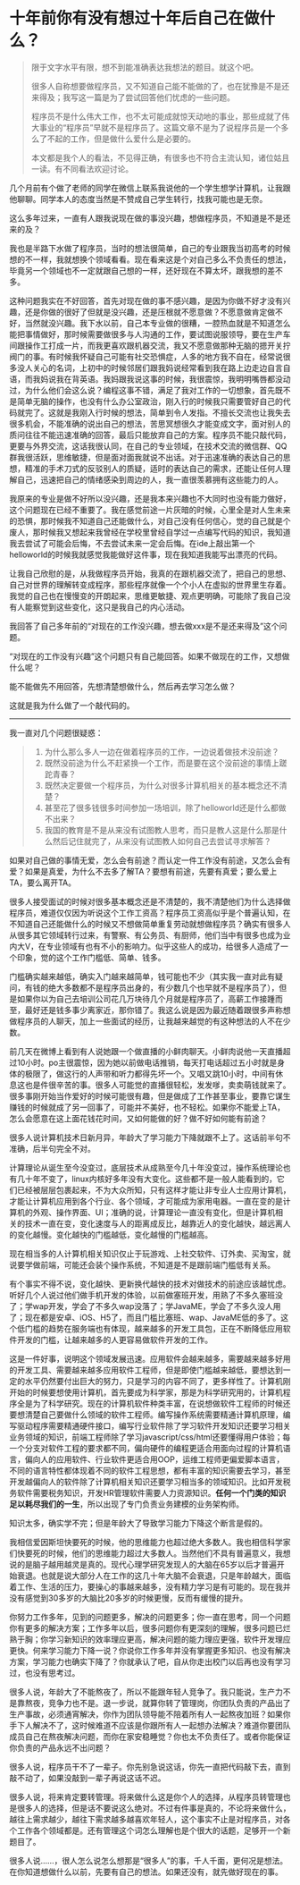 # 十年前你有没有想过十年后自己在做什么？

> 限于文字水平有限，想不到能准确表达我想法的题目。就这个吧。
>
> 很多人自称想要做程序员，又不知道自己能不能做的了，也在犹豫是不是还来得及；我写这一篇是为了尝试回答他们忧虑的一些问题。
>
> 程序员不是什么伟大工作，也不太可能成就惊天动地的事业，那些成就了伟大事业的“程序员”早就不是程序员了。这篇文章不是为了说程序员是一个多么了不起的工作，但是做什么爱什么是必要的。
>
> 本文都是我个人的看法，不见得正确，有很多也不符合主流认知，诸位姑且一读。有不同看法欢迎讨论。

几个月前有个做了老师的同学在微信上联系我说他的一个学生想学计算机，让我跟他聊聊。同学本人的态度当然是不赞成自己学生转行，找我可能也是无奈。

这么多年过来，一直有人跟我说现在做的事没兴趣，想做程序员，不知道是不是还来的及？

我也是半路下水做了程序员，当时的想法很简单，自己的专业跟我当初高考的时候想的不一样，我就想换个领域看看。现在看来这是个对自己多么不负责任的想法，毕竟另一个领域也不一定就跟自己想的一样，还好现在不算太坏，跟我想的差不多。

这种问题我实在不好回答，首先对现在做的事不感兴趣，是因为你做不好才没有兴趣，还是你做的很好了但就是没兴趣，还是压根就不愿意做？不愿意做肯定做不好，当然就没兴趣。我下水以前，自己本专业做的很糟，一腔热血就是不知道怎么能把事情做好，那时候需要做很多与人沟通的工作，要试图说服领导，要在生产车间跟操作工打成一片，而我更喜欢跟机器交流，我又不愿意做那种无脑的摁开关拧阀门的事。有时候我怀疑自己可能有社交恐惧症，人多的地方我不自在，经常说很多没人关心的名词，上初中的时候邻居们跟我妈说经常看到我在路上边走边自言自语，而我妈说我在背英语。我妈跟我说这事的时候，我很震惊，我明明嘴唇都没动过，为什么他们会这么说？编程这事不错，满足了我对工作的一切想象，首先既不是简单无脑的操作，也没有什么办公室政治，刚入行的时候我只需要管好自己的代码就完了。这就是我刚入行时候的想法，简单到令人发指。不擅长交流也让我失去很多机会，不能准确的说出自己的想法，苦思冥想很久才能变成文字，面对别人的质问往往不能迅速准确的回答，最后只能放弃自己的方案。程序员不能只敲代码，更要与外界交流，这话我很认同，在自己的专业领域，在技术交流的微信群、QQ群我很活跃，思维敏捷，但是面对面我就说不出话。对于迅速准确的表达自己的思想，精准的手术刀式的反驳别人的质疑，适时的表达自己的需求，还能让任何人理解自己，迅速把自己的情绪感染到周边的人，我一直很羡慕拥有这些能力的人。

我原来的专业是做不好所以没兴趣，还是我本来兴趣也不大同时也没有能力做好，这个问题现在已经不重要了。我在感觉前途一片灰暗的时候，心里全是对人生未来的恐惧，那时候我不知道自己还能做什么，对自己没有任何信心，觉的自己就是个废人，那时候我又想起来我曾经在学校里曾经自学过一点编写代码的知识，我知道我去尝试了可能会后悔，不去尝试未来一定会后悔。在ide上敲出第一个helloworld的时候我就感觉我能做好这件事，现在我知道我能写出漂亮的代码。

让我自己欣慰的是，从我做程序员开始，我真的在跟机器交流了，把自己的思想、自己对世界的理解转变成程序，那些程序就像一个个小人在虚拟的世界里生存着。我觉的自己也在慢慢变的开朗起来，思维更敏捷、观点更明确，可能除了我自己没有人能察觉到这些变化，这只是我自己的内心活动。

我回答了自己多年前的“对现在的工作没兴趣，想去做xxx是不是还来得及”这个问题。

“对现在的工作没有兴趣”这个问题只有自己能回答。如果不做现在的工作，又想做什么呢？

能不能做先不用回答，先想清楚想做什么，然后再去学习怎么做？

这就是我为什么做了一个敲代码的。

---

我一直对几个问题很疑惑：

> 1. 为什么那么多人一边在做着程序员的工作，一边说着做技术没前途？
> 2. 既然没前途为什么不赶紧换一个工作，而是要在这个没前途的事情上蹉跎青春？
> 3. 既然决定要做一个程序员，为什么对很多计算机相关的基本概念还不清楚？
> 4. 甚至花了很多钱很多时间参加一场培训，除了helloworld还是什么都做不出来？
> 5. 我国的教育是不是从来没有试图教人思考，而只是教人这是什么那是什么然后记住就完了，从来没有试图教人如何自己去尝试寻求解答？

如果对自己做的事情无爱，怎么会有前途？而认定一件工作没有前途，又怎么会有爱？如果是真爱，为什么不去多了解TA？要想有前途，先要有真爱；要么爱上TA，要么离开TA。

很多人接受面试的时候对很多基本概念还是不清楚的，我不清楚他们为什么选择做程序员，难道仅仅因为听说这个工作工资高？程序员工资高似乎是个普遍认知，在不知道自己还能做什么的时候又不想做简单重复劳动就想做程序员？确实有很多人从很多其它领域转行过来，有警察、有公务员、有厨师，他们当中有很多也成为业内大V，在专业领域有也有不小的影响力。似乎这些人的成功，给很多人造成了一个印象，觉的这个工作门槛低、简单、钱多。

门槛确实越来越低，确实入门越来越简单，钱可能也不少（其实我一直对此有疑问，有钱的绝大多数都不是程序员出身的，有少数几个也早就不是程序员了），但是如果你以为自己去培训公司花几万块待几个月就是程序员了，高薪工作接踵而至，最好还是钱多事少离家近，那你错了。我这么说是因为最近随着跟很多声称想做程序员的人聊天，加上一些面试的经历，让我越来越觉的有这种想法的人不在少数。

前几天在微博上看到有人说她跟一个做直播的小鲜肉聊天。小鲜肉说他一天直播超过10小时。po主很震惊，因为她以前做电话推销，每天打电话超过五小时就是身体的极限了，做这行的人声带和听力都得先坏一个。又唱又跳10小时，中间有休息这也是件很辛苦的事。很多人可能觉的直播很轻松，发发嗲，卖卖萌钱就来了。很多事刚开始当作爱好的时候可能很有趣，但是做成了工作甚至事业，要靠它谋生赚钱的时候就成了另一回事了，可能并不美好，也不轻松。如果你不能爱上TA，怎么会愿意在这上面花钱花时间，又如何能做的好？做不好如何能有前途？

很多人说计算机技术日新月异，年龄大了学习能力下降就跟不上了。这话前半句不准确，后半句完全不对。

计算理论从诞生至今没变过，底层技术从成熟至今几十年没变过，操作系统理论也有几十年不变了，linux内核好多年没有大变化。这些都不是一般人能看到的，它们已经被层层包裹起来，不为大众所知，只有这样才能让非专业人士应用计算机，才能让计算机应用到各个行业、各个领域，才可能成为家用电器。一直在变的是计算机的外观、操作界面、UI；准确的说，计算理论一直没有变化，但是计算机相关的技术一直在变，变化速度与人的距离成反比，越靠近人的变化越快，越远离人的变化越慢。变化越快的门槛越低，变化越慢的门槛越高。

现在相当多的人计算机相关知识仅止于玩游戏、上社交软件、订外卖、买淘宝，就说要学做前端，可能还会装个操作系统，不知道是不是跟前端门槛低有关系。

有个事实不得不说，变化越快、更新换代越快的技术对做技术的前途应该越忧虑。听好几个人说过他们做手机开发的体验，以前做塞班开发，用熟了不多久塞班没了；学wap开发，学会了不多久wap没落了；学JavaME，学会了不多久没人用了；现在都是安卓、iOS、H5了，而且门槛比塞班、wap、JavaME低的多了。这个低门槛的趋势在服务端也有体现，越来越多的开发工具包，正在不断降低应用软件开发的门槛，让越来越多的人更容易做软件开发的工作。

这是一件好事，说明这个领域发展迅速。应用软件会越来越多，需要越来越多好用的开发工具、需要越来越多应用软件工程师，但是即使门槛越来越低，要想达到一定的水平仍然要付出巨大的努力，只是学习的内容不同了，更多样性了。计算机刚开始的时候要想使用计算机，首先要成为科学家，那是为科学研究用的，计算机程序全是为了科学研究。现在的计算机软件种类丰富，在说想做软件工程师的时候还要想清楚自己要做什么领域的软件工程师。编写操作系统需要精通计算机原理，编写驱动程序需要精通硬件接口，编写行业软件除了学习软件开发知识还要学习相关业务领域的知识，前端工程师除了学习javascript/css/html还要懂得用户体验；每一个分支对软件工程的要求都不同，偏向硬件的编程更适合用面向过程的计算机语言，偏向人的应用软件、行业软件更适合用OOP，运维工程师更偏爱脚本语言，不同的语言特性都体现着不同的软件工程思想，都有丰富的知识需要去学习，甚至开发越偏向人的软件除了计算机相关知识还要学习相当多的领域知识。比如开发税务软件需要税务知识，开发HR管理软件需要人力资源知识。**任何一个门类的知识足以耗尽我们的一生**，所以出现了专门负责业务建模的业务架构师。

知识太多，确实学不完；但是年龄大了导致学习能力下降这个断言是假的。

我相信爱因斯坦快要死的时候，他的思维能力也超过绝大多数人。我也相信科学家们快要死的时候，他们的思维能力超过大多数人。当然他们不具有普遍意义，我想说的是脑子越用越灵是真的。现代心理学研究发现人的大脑在65岁以后才普遍开始衰退。也就是说大部分人在工作的这几十年大脑不会衰退，只是年龄越大，面临着工作、生活的压力，要操心的事越来越多，没有精力学习是有可能的。现在我并没有感觉到30多岁的大脑比20多岁的时候更慢，反而有缓慢的提升。

你努力工作多年，见到的问题更多，解决的问题更多；你一直在思考，同一个问题你有更多的解决方案；工作多年以后，很多问题你有更深刻的理解，很多问题已烂熟于胸；你学习新知识的效率理应更高，解决问题的能力理应更强，软件开发理应更快。何来学习能力下降一说？你说你工作多年并没有掌握更多知识、也没有解决方案，学习能力也确实下降了？你就承认了吧，自从你走出校门以后再也没有学习过，也没有思考过。

很多人说，年龄大了不能熬夜了，所以不能跟年轻人竞争了。我只能说，生产力不是靠熬夜，竞争力也不是。退一步说，就算你转了管理岗，你团队负责的产品出了生产事故，必须通宵解决，你作为团队领导能不陪着所有人一起熬夜加班？如果你手下人解决不了，这时候难道不应该是你跟所有人一起想办法解决？难道你要团队成员自己在熬夜解决问题，而你在家安稳睡觉？你也太不负责任了。或者你能保证你负责的产品永远不出问题？

很多人说，程序员干不了一辈子。你先别急说这话，你先一直把代码敲下去，直到敲不动了，如果没敲到一辈子再说这话不迟。

很多人说，将来肯定要转管理。将来做什么这是你个人的选择，从程序员转管理也是很多人的选择，但是话不要说这么绝对。不过有件事是真的，不论将来做什么，越往上需求越少，越往下需求越多越喜欢年轻人，这个事实不止是对程序员，对各个工作各个领域都是。还有管理这个词怎么理解也是个很大的话题，足够开一个新题目了。

很多人说……，很人怎么说怎么想那是“很多人”的事，千人千面，更何况是想法。在你知道想做什么以前，先要有自己的想法。如果还没有，就先做好现在的事。

